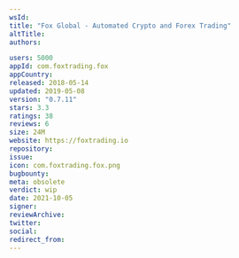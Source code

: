 ```yaml
---
wsId: 
title: "Fox Global - Automated Crypto and Forex Trading"
altTitle: 
authors:

users: 5000
appId: com.foxtrading.fox
appCountry: 
released: 2018-05-14
updated: 2019-05-08
version: "0.7.11"
stars: 3.3
ratings: 38
reviews: 6
size: 24M
website: https://foxtrading.io
repository: 
issue: 
icon: com.foxtrading.fox.png
bugbounty: 
meta: obsolete
verdict: wip
date: 2021-10-05
signer: 
reviewArchive:
twitter: 
social:
redirect_from:
---
```


